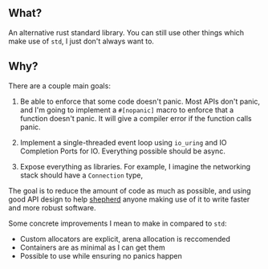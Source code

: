 What?
-----

An alternative rust standard library. You can still use other things which make
use of `std`, I just don't always want to.

Why?
----

There are a couple main goals:

1. Be able to enforce that some code doesn't panic. Most APIs don't panic, and
   I'm going to implement a `#[nopanic]` macro to enforce that a function
   doesn't panic. It will give a compiler error if the function calls panic.

2. Implement a single-threaded event loop using `io_uring` and IO Completion
   Ports for IO. Everything possible should be async.

3. Expose everything as libraries. For example, I imagine the networking stack
   should have a `Connection` type,

The goal is to reduce the amount of code as much as possible, and using good
API design to help [shepherd][1] anyone making use of it to write faster and
more robust software.

Some concrete improvements I mean to make in compared to `std`:

- Custom allocators are explicit, arena allocation is reccomended
- Containers are as minimal as I can get them
- Possible to use while ensuring no panics happen

[1]: https://nibblestew.blogspot.com/2020/03/its-not-what-programming-languages-do.html
